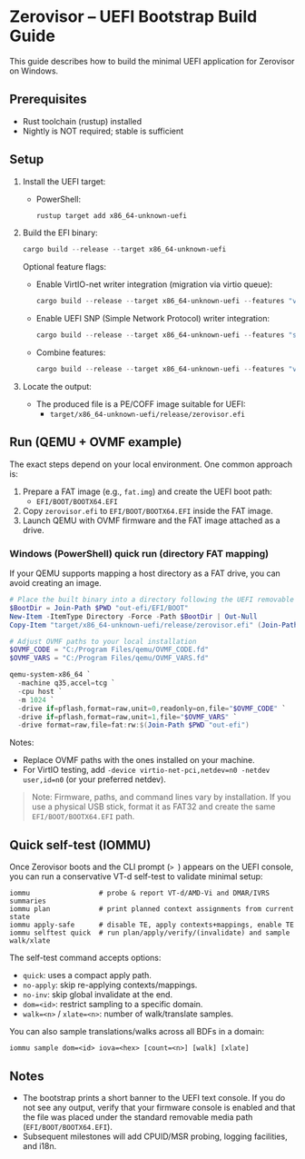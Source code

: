 # Zerovisor – UEFI Bootstrap Build Guide

This guide describes how to build the minimal UEFI application for Zerovisor on Windows.

## Prerequisites

- Rust toolchain (rustup) installed
- Nightly is NOT required; stable is sufficient

## Setup

1. Install the UEFI target:
   - PowerShell:
     ```powershell
     rustup target add x86_64-unknown-uefi
     ```

2. Build the EFI binary:
   ```powershell
   cargo build --release --target x86_64-unknown-uefi
   ```

   Optional feature flags:

   - Enable VirtIO-net writer integration (migration via virtio queue):
     ```powershell
     cargo build --release --target x86_64-unknown-uefi --features "virtio-net"
     ```

   - Enable UEFI SNP (Simple Network Protocol) writer integration:
     ```powershell
     cargo build --release --target x86_64-unknown-uefi --features "snp"
     ```

   - Combine features:
     ```powershell
     cargo build --release --target x86_64-unknown-uefi --features "virtio-net snp"
     ```

3. Locate the output:
   - The produced file is a PE/COFF image suitable for UEFI:
     - `target/x86_64-unknown-uefi/release/zerovisor.efi`

## Run (QEMU + OVMF example)

The exact steps depend on your local environment. One common approach is:

1. Prepare a FAT image (e.g., `fat.img`) and create the UEFI boot path:
   - `EFI/BOOT/BOOTX64.EFI`
2. Copy `zerovisor.efi` to `EFI/BOOT/BOOTX64.EFI` inside the FAT image.
3. Launch QEMU with OVMF firmware and the FAT image attached as a drive.

### Windows (PowerShell) quick run (directory FAT mapping)

If your QEMU supports mapping a host directory as a FAT drive, you can avoid creating an image.

```powershell
# Place the built binary into a directory following the UEFI removable media path
$BootDir = Join-Path $PWD "out-efi/EFI/BOOT"
New-Item -ItemType Directory -Force -Path $BootDir | Out-Null
Copy-Item "target/x86_64-unknown-uefi/release/zerovisor.efi" (Join-Path $BootDir "BOOTX64.EFI") -Force

# Adjust OVMF paths to your local installation
$OVMF_CODE = "C:/Program Files/qemu/OVMF_CODE.fd"
$OVMF_VARS = "C:/Program Files/qemu/OVMF_VARS.fd"

qemu-system-x86_64 `
  -machine q35,accel=tcg `
  -cpu host `
  -m 1024 `
  -drive if=pflash,format=raw,unit=0,readonly=on,file="$OVMF_CODE" `
  -drive if=pflash,format=raw,unit=1,file="$OVMF_VARS" `
  -drive format=raw,file=fat:rw:$(Join-Path $PWD "out-efi")
```

Notes:

- Replace OVMF paths with the ones installed on your machine.
- For VirtIO testing, add `-device virtio-net-pci,netdev=n0 -netdev user,id=n0` (or your preferred netdev).


> Note: Firmware, paths, and command lines vary by installation. If you use a physical USB stick, format it as FAT32 and create the same `EFI/BOOT/BOOTX64.EFI` path.

## Quick self-test (IOMMU)

Once Zerovisor boots and the CLI prompt (`> `) appears on the UEFI console, you can run a conservative VT-d self-test to validate minimal setup:

```text
iommu                 # probe & report VT-d/AMD-Vi and DMAR/IVRS summaries
iommu plan            # print planned context assignments from current state
iommu apply-safe      # disable TE, apply contexts+mappings, enable TE
iommu selftest quick  # run plan/apply/verify/(invalidate) and sample walk/xlate
```

The self-test command accepts options:

- `quick`: uses a compact apply path.
- `no-apply`: skip re-applying contexts/mappings.
- `no-inv`: skip global invalidate at the end.
- `dom=<id>`: restrict sampling to a specific domain.
- `walk=<n>` / `xlate=<n>`: number of walk/translate samples.

You can also sample translations/walks across all BDFs in a domain:

```text
iommu sample dom=<id> iova=<hex> [count=<n>] [walk] [xlate]
```

## Notes

- The bootstrap prints a short banner to the UEFI text console. If you do not see any output, verify that your firmware console is enabled and that the file was placed under the standard removable media path (`EFI/BOOT/BOOTX64.EFI`).
- Subsequent milestones will add CPUID/MSR probing, logging facilities, and i18n.


